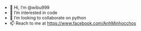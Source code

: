 - 👋 Hi, I’m @wibu999
- 👀 I’m interested in code 
- 💞️ I’m looking to collaborate on python  
- 📫  Reach to me at https://www.facebook.com/AnhMinhocchos
